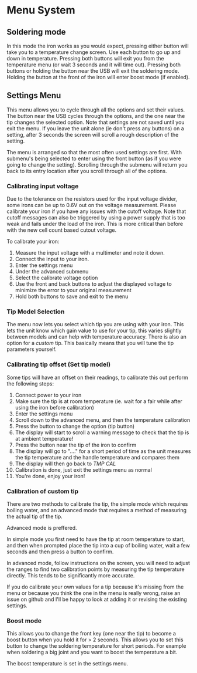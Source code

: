 # Menu System


## Soldering mode

In this mode the iron works as you would expect, pressing either button will take you to a temperature change screen.
Use each button to go up and down in temperature. Pressing both buttons will exit you from the temperature menu (or wait 3 seconds and it will time out).
Pressing both buttons or holding the button near the USB will exit the soldering mode.
Holding the button at the front of the iron will enter boost mode (if enabled).

## Settings Menu

This menu allows you to cycle through all the options and set their values.
The button near the USB cycles through the options, and the one near the tip changes the selected option.
Note that settings are not saved until you exit the menu.
If you leave the unit alone (ie don't press any buttons) on a setting, after 3 seconds the screen will scroll a rough description of the setting.

The menu is arranged so that the most often used settings are first.
With submenu's being selected to enter using the front button (as if you were going to change the setting).
Scrolling through the submenu will return you back to its entry location after you scroll through all of the options.

### Calibrating input voltage

Due to the tolerance on the resistors used for the input voltage divider, some irons can be up to 0.6V out on the voltage measurement.
Please calibrate your iron if you have any issues with the cutoff voltage.
Note that cutoff messages can also be triggered by using a power supply that is too weak and fails under the load of the iron.
This is more critical than before with the new cell count based cutout voltage.

To calibrate your iron:

1. Measure the input voltage with a multimeter and note it down.
2. Connect the input to your iron.
3. Enter the settings menu
4. Under the advanced submenu
5. Select the calibrate voltage option
6. Use the front and back buttons to adjust the displayed voltage to minimize the error to your original measurement
7. Hold both buttons to save and exit to the menu

### Tip Model Selection

The menu now lets you select which tip you are using with your iron. This lets the unit know which gain value to use for your tip, this varies slightly between models and can help with temperature accuracy.
There is also an option for a *custom* tip. This basically means that you will tune the tip parameters yourself.

### Calibrating tip offset (Set tip model)

Some tips will have an offset on their readings, to calibrate this out perform the following steps:

1. Connect power to your iron
2. Make sure the tip is at room temperature (ie. wait for a fair while after using the iron before calibration)
3. Enter the settings menu
4. Scroll down to the advanced menu, and then the temperature calibration
5. Press the button to change the option (tip button)
6. The display will start to scroll a warning message to check that the tip is at ambient temperature!
7. Press the button near the tip of the iron to confirm
8. The display will go to "...." for a short period of time as the unit measures the tip temperature and the handle temperature and compares them
9. The display will then go back to *TMP CAL*
10. Calibration is done, just exit the settings menu as normal
11. You're done, enjoy your iron!

### Calibration of custom tip

There are two methods to calibrate the tip, the simple mode which requires boiling water, and an advanced mode that requires a method of measuring the actual tip of the tip.

Advanced mode is preffered.

In simple mode you first need to have the tip at room temperature to start, and then when prompted place the tip into a cup of boiling water, wait a few seconds and then press a button to confirm.

In advanced mode, follow instructions on the screen, you will need to adjust the ranges to find two calibration points by measuring the tip temperature directly. This tends to be significantly more accurate.

If you do calibrate your own values for a tip because it's missing from the menu or because you think the one in the menu is really wrong, raise an issue on github and I'll be happy to look at adding it or revising the existing settings.


### Boost mode

This allows you to change the front key (one near the tip) to become a boost button when you hold it for > 2 seconds. This allows you to set this button to change the soldering temperature for short periods. For example when soldering a big joint and you want to boost the temperature a bit.

The boost temperature is set in the settings menu.
